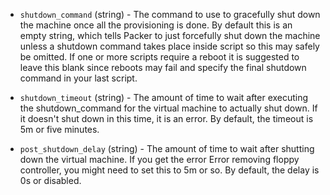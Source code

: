 <!-- Code generated from the comments of the ShutdownConfig struct in builder/virtualbox/common/shutdown_config.go; DO NOT EDIT MANUALLY -->

-   `shutdown_command` (string) - The command to use to gracefully shut down the
machine once all the provisioning is done. By default this is an empty
string, which tells Packer to just forcefully shut down the machine unless a
shutdown command takes place inside script so this may safely be omitted. If
one or more scripts require a reboot it is suggested to leave this blank
since reboots may fail and specify the final shutdown command in your
last script.

-   `shutdown_timeout` (string) - The amount of time to wait after executing the
shutdown_command for the virtual machine to actually shut down. If it
doesn't shut down in this time, it is an error. By default, the timeout is
5m or five minutes.

-   `post_shutdown_delay` (string) - The amount of time to wait after shutting
down the virtual machine. If you get the error
Error removing floppy controller, you might need to set this to 5m
or so. By default, the delay is 0s or disabled.
